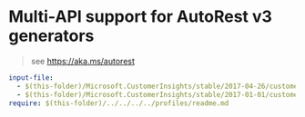 # Multi-API support for AutoRest v3 generators

> see https://aka.ms/autorest

``` yaml $(enable-multi-api)
input-file:
  - $(this-folder)/Microsoft.CustomerInsights/stable/2017-04-26/customer-insights.json
  - $(this-folder)/Microsoft.CustomerInsights/stable/2017-01-01/customer-insights.json
require: $(this-folder)/../../../../profiles/readme.md
```

